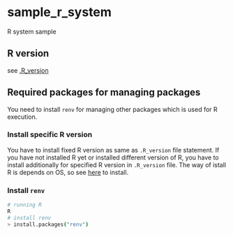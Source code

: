 # sample_r_system

R system sample

## R version

see [.R_version](./.R_version)

## Required packages for managing packages

You need to install `renv` for managing other packages which is used for R execution.

### Install specific R version

You have to install fixed R version as same as `.R_version` file statement.
If you have not installed R yet or installed different version of R, you have to install additionally for specified R version in `.R_version` file.
The way of istall R is depends on OS, so see [here](https://cloud.r-project.org/) to install.

### Install `renv`

```bash
# running R
R
# install renv
> install.packages("renv")
```
